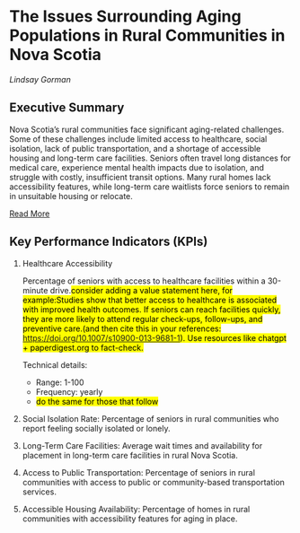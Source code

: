 # The Issues Surrounding Aging Populations in Rural Communities in Nova Scotia
*Lindsay Gorman*


## Executive Summary

Nova Scotia’s rural communities face significant aging-related challenges. Some of these challenges include limited access to healthcare, social isolation, lack of public transportation, and a shortage of accessible housing and long-term care facilities. Seniors often travel long distances for medical care, experience mental health impacts due to isolation, and struggle with costly, insufficient transit options. Many rural homes lack accessibility features, while long-term care waitlists force seniors to remain in unsuitable housing or relocate.

[Read More](Background.md)

## Key Performance Indicators (KPIs)

1. Healthcare Accessibility

    Percentage of seniors  with access to healthcare facilities within a 30-minute drive.<mark>consider adding a value statement here, for example:Studies show that better access to healthcare is associated with improved health outcomes. If seniors can reach facilities quickly, they are more likely to attend regular check-ups, follow-ups, and preventive care.(and then cite this in your references: https://doi.org/10.1007/s10900-013-9681-1).   Use resources like chatgpt + paperdigest.org to fact-check.

    Technical details:
    
    * Range: 1-100
    * Frequency: yearly
    * <mark>do the same for those that follow</mark>

2. Social Isolation Rate: Percentage of seniors in rural communities who report feeling socially isolated or lonely.

3. Long-Term Care Facilities: Average wait times and availability for placement in long-term care facilities in rural Nova Scotia.

4. Access to Public Transportation: Percentage of seniors in rural communities with access to public or community-based transportation services.

5. Accessible Housing Availability: Percentage of homes in rural communities with accessibility features for aging in place.
